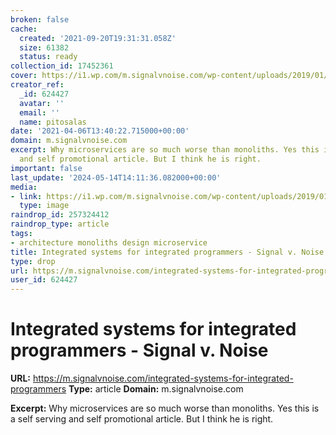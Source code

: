 ```yaml
---
broken: false
cache:
  created: '2021-09-20T19:31:31.058Z'
  size: 61382
  status: ready
collection_id: 17452361
cover: https://i1.wp.com/m.signalvnoise.com/wp-content/uploads/2019/01/cropped-svn-icon.gif?fit=240%2C240&ssl=1
creator_ref:
  _id: 624427
  avatar: ''
  email: ''
  name: pitosalas
date: '2021-04-06T13:40:22.715000+00:00'
domain: m.signalvnoise.com
excerpt: Why microservices are so much worse than monoliths. Yes this is a self serving
  and self promotional article. But I think he is right.
important: false
last_update: '2024-05-14T14:11:36.082000+00:00'
media:
- link: https://i1.wp.com/m.signalvnoise.com/wp-content/uploads/2019/01/cropped-svn-icon.gif?fit=240%2C240&ssl=1
  type: image
raindrop_id: 257324412
raindrop_type: article
tags:
- architecture monoliths design microservice
title: Integrated systems for integrated programmers - Signal v. Noise
type: drop
url: https://m.signalvnoise.com/integrated-systems-for-integrated-programmers
user_id: 624427
---
```


# Integrated systems for integrated programmers - Signal v. Noise

**URL:** https://m.signalvnoise.com/integrated-systems-for-integrated-programmers
**Type:** article
**Domain:** m.signalvnoise.com

**Excerpt:** Why microservices are so much worse than monoliths. Yes this is a self serving and self promotional article. But I think he is right.
